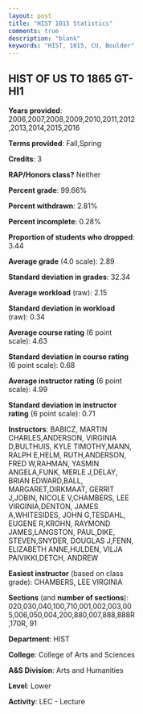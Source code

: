 ```yaml
---
layout: post
title: "HIST 1015 Statistics"
comments: true
description: "blank"
keywords: "HIST, 1015, CU, Boulder"
--- 
```

<head>
<script src="https://ajax.googleapis.com/ajax/libs/jquery/2.1.3/jquery.min.js"></script>
<script src="https://dl.dropboxusercontent.com/s/pc42nxpaw1ea4o9/highcharts.js?dl=0"></script>
<!-- <script src="../assets/js/highcharts.js"></script> -->
<style type="text/css">@font-face {
	font-family: "Bebas Neue";
	src: url(https://www.filehosting.org/file/details/544349/BebasNeue%20Regular.otf) format("opentype");
	}
	h1.Bebas { 
		font-family: "Bebas Neue", Verdana, Tahoma;
	}
</style>
</head>
<body>
	<div id="container" style="float: right; width: 45%; height: 88%; margin-left: 2.5%; margin-right: 2.5%;"></div>
	<script language="JavaScript">
		$(document).ready(function() {
		var chart = {type: 'column'};
		var title = {text: 'Grade Distribution'};
		var xAxis = {categories: ['A','B','C','D','F'],crosshair: true};
		var yAxis = {min: 0,title: {text: 'Percentage'}};
		var tooltip = {headerFormat: '<center><b><span style="font-size:20px">{point.key}</span></b></center>',
		               pointFormat: '<td style="padding:0"><b>{point.y:.1f}%</b></td>',
		               footerFormat: '</table>',shared: true,useHTML: true};
		var plotOptions = {column: {pointPadding: 0.0,borderWidth: 0}};  
		var credits = {enabled: false};var series= [{name: 'Percent',data: [21.16,47.49,22.77,4.91,3.64,]}];
		var json = {};
		json.chart = chart;
		json.title = title;
		json.tooltip = tooltip;
		json.xAxis = xAxis;
		json.yAxis = yAxis;  
		json.series = series;
		json.plotOptions = plotOptions;  
		json.credits = credits;
		$('#container').highcharts(json);
	});
	</script>
</body>
			   
## HIST OF US TO 1865 GT-HI1

**Years provided**: 2006,2007,2008,2009,2010,2011,2012,2013,2014,2015,2016

**Terms provided**: Fall,Spring

**Credits**: 3

**RAP/Honors class?** Neither

**Percent grade**: 99.66%

**Percent withdrawn**: 2.81%

**Percent incomplete**: 0.28%

**Proportion of students who dropped**: 3.44

**Average grade** (4.0 scale): 2.89

**Standard deviation in grades**: 32.34

**Average workload** (raw): 2.15

**Standard deviation in workload** (raw): 0.34

**Average course rating** (6 point scale): 4.63

**Standard deviation in course rating** (6 point scale): 0.68

**Average instructor rating** (6 point scale): 4.99

**Standard deviation in instructor rating** (6 point scale): 0.71

**Instructors**: BABICZ, MARTIN CHARLES,ANDERSON, VIRGINIA D,BULTHUIS, KYLE TIMOTHY,MANN, RALPH E,HELM, RUTH,ANDERSON, FRED W,RAHMAN, YASMIN ANGELA,FUNK, MERLE J,DELAY, BRIAN EDWARD,BALL, MARGARET,DIRKMAAT, GERRIT J,JOBIN, NICOLE V,CHAMBERS, LEE VIRGINIA,DENTON, JAMES A,WHITESIDES, JOHN G,TESDAHL, EUGENE R,KROHN, RAYMOND JAMES,LANGSTON, PAUL,DIKE, STEVEN,SNYDER, DOUGLAS J,FENN, ELIZABETH ANNE,HULDEN, VILJA PAIVIKKI,DETCH, ANDREW

**Easiest instructor** (based on class grade): CHAMBERS, LEE VIRGINIA

**Sections** (and **number of sections**): 020,030,040,100,710,001,002,003,005,006,050,004,200,880,007,888,888R,170R, 91

**Department**: HIST

**College**: College of Arts and Sciences

**A&S Division**: Arts and Humanities

**Level**: Lower

**Activity**: LEC - Lecture